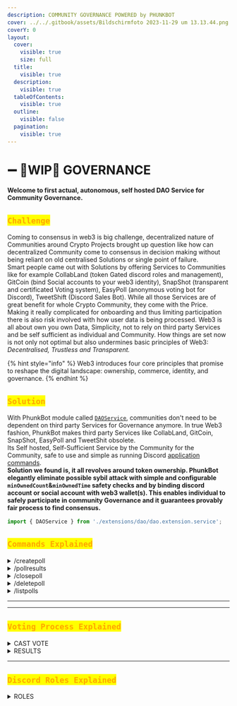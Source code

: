 ```yaml
---
description: COMMUNITY GOVERNANCE POWERED by PHUNKBOT
cover: ../../.gitbook/assets/Bildschirmfoto 2023-11-29 um 13.13.44.png
coverY: 0
layout:
  cover:
    visible: true
    size: full
  title:
    visible: true
  description:
    visible: true
  tableOfContents:
    visible: true
  outline:
    visible: false
  pagination:
    visible: true
---
```


# ➖ 🚧WIP🚧 GOVERNANCE

#### Welcome to first actual, autonomous, self hosted DAO Service for Community Governance.

## <mark style="color:orange;">`Challenge`</mark>

Coming to consensus in web3 is big challenge, decentralized nature of Communities around Crypto Projects brought up question like how can decentralized Community come to consensus in decision making without being reliant on old centralised Solutions or single point of failure. \
Smart people came out with Solutions by offering Services to Communities like for example CollabLand (token Gated discord roles and management), GitCoin (bind Social accounts to your web3 identity), SnapShot (transparent and certificated Voting system), EasyPoll (anonymous voting bot for Discord), TweetShift (Discord Sales Bot). While all those Services are of great benefit for whole Crypto Community, they come with the Price. Making it really complicated for onboarding and thus limiting participation there is also risk involved with how user data is being processed. Web3 is all about own you own Data, Simplicity, not to rely on third party Services and be self sufficient as individual and Community. How things are set now is not only not optimal but also undermines basic principles of Web3: _Decentralised, Trustless and Transparent._&#x20;

{% hint style="info" %}
Web3 introduces four core principles that promise to reshape the digital landscape: ownership, commerce, identity, and governance.
{% endhint %}

## <mark style="color:orange;">`Solution`</mark>

With PhunkBot module called [`DAOService`](features.md), communities don't need to be dependent on third party Services for Governance anymore. In true Web3 fashion, PhunkBot makes third party Services like CollabLand, GitCoin, SnapShot, EasyPoll and TweetShit obsolete. \
Its Self hosted, Self-Sufficient Service by the Community for the Community, safe to use and simple as running Discord [application commands](tutorials.md).\
**Solution we found is, it all revolves around token ownership. PhunkBot elegantly eliminate possible sybil attack with simple and configurable `minOwnedCount`&`minOwnedTime` safety checks and by binding discord account or social account with web3 wallet(s). This enables individual to safely participate in community Governance and it guarantees provably fair process to find consensus.**&#x20;

```typescript
import { DAOService } from './extensions/dao/dao.extension.service';
```

## <mark style="color:orange;">`Commands Explained`</mark>

<details>

<summary>/createpoll</summary>

#### ....

#### Admin Command

```typescript
/createpoll <description> <duration> <role> <emojis>
```

![](<../../.gitbook/assets/image (74).png>)

#### Output

![](<../../.gitbook/assets/image (75).png>)

</details>

<details>

<summary>/pollresults</summary>

#### ....

#### Admin Command

```typescript
/pollresults <poll id>
```

![](<../../.gitbook/assets/image (76).png>)

#### Gett Poll ID

![](<../../.gitbook/assets/image (78).png>)

#### Output

![](<../../.gitbook/assets/image (77).png>)



</details>

<details>

<summary>/closepoll</summary>

#### .....

#### Admin Command

```typescript
/closepoll <poll id>
```

![](<../../.gitbook/assets/image (79).png>)







</details>

<details>

<summary>/deletepoll</summary>

#### .....

#### Admin Command

```typescript
/deletepoll <poll id>
```

![](<../../.gitbook/assets/image (80).png>)





</details>

<details>

<summary>/listpolls</summary>

#### ....

#### User Command

![](<../../.gitbook/assets/image (81).png>)

#### Output

![](<../../.gitbook/assets/image (82).png>)



</details>

***

***

## <mark style="color:orange;">`Voting Process Explained`</mark>

<details>

<summary>CAST VOTE</summary>

.....

![](<../../.gitbook/assets/image (83).png>)

....

![](<../../.gitbook/assets/image (84).png>)





</details>

<details>

<summary>RESULTS</summary>

.....

![](<../../.gitbook/assets/image (85).png>)







</details>

***

## <mark style="color:orange;">`Discord Roles Explained`</mark>

<details>

<summary>ROLES</summary>

....

</details>
